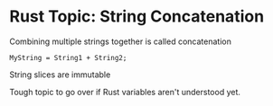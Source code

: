 # Rust Topic: String Concatenation

Combining multiple strings together is called concatenation
```
MyString = String1 + String2;
```
String slices are immutable

Tough topic to go over if Rust variables aren't understood yet.